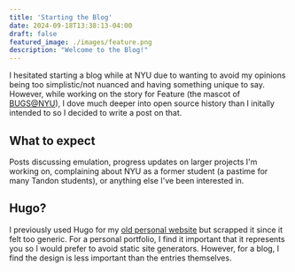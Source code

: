 ```yaml
---
title: 'Starting the Blog'
date: 2024-09-18T13:38:13-04:00
draft: false
featured_image: ./images/feature.png
description: "Welcome to the Blog!"
---
```


I hesitated starting a blog while at NYU due to wanting to avoid my opinions being too simplistic/not nuanced and having something unique to say. However, while working on the story for Feature (the mascot of [BUGS@NYU](https://bugsnyu.com)), I dove much deeper into open source history than I initally intended to so I decided to write a post on that. 

## What to expect

Posts discussing emulation, progress updates on larger projects I'm working on, complaining about NYU as a former student (a pastime for many Tandon students), or anything else I've been interested in. 

## Hugo?

I previously used Hugo for my [old personal website](https://github.com/aminoa/personal-website) but scrapped it since it felt too generic. For a personal portfolio, I find it important that it represents you so I would prefer to avoid static site generators. However, for a blog, I find the design is less important than the entries themselves.